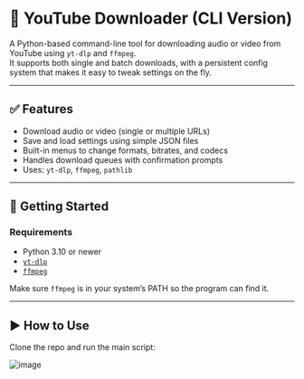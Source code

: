 # 🎵 YouTube Downloader (CLI Version)

A Python-based command-line tool for downloading audio or video from YouTube using `yt-dlp` and `ffmpeg`.  
It supports both single and batch downloads, with a persistent config system that makes it easy to tweak settings on the fly.

---

## ✅ Features

- Download audio or video (single or multiple URLs)
- Save and load settings using simple JSON files
- Built-in menus to change formats, bitrates, and codecs
- Handles download queues with confirmation prompts
- Uses: `yt-dlp`, `ffmpeg`, `pathlib`

---

## 🚀 Getting Started

### Requirements
- Python 3.10 or newer
- [`yt-dlp`](https://github.com/yt-dlp/yt-dlp)
- [`ffmpeg`](https://ffmpeg.org/download.html)

Make sure `ffmpeg` is in your system’s PATH so the program can find it.

---

## ▶️ How to Use

Clone the repo and run the main script:

![image](https://github.com/user-attachments/assets/151f217f-f1ef-49dd-be53-744c08d65289)

